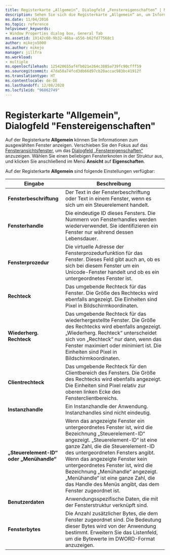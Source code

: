 ```yaml
---
title: Registerkarte „Allgemein“, Dialogfeld „Fenstereigenschaften“ | Microsoft-Dokumentation
description: Sehen Sie sich die Registerkarte „Allgemein“ an, um Informationen zu einem Fenster zu erhalten, einschließlich der Beschriftung, des Handles, des Rechtecks, des Anwendungsinstanzhandles, des Menühandles und der Benutzerdaten.
ms.date: 11/04/2016
ms.topic: reference
helpviewer_keywords:
- Window Properties dialog box, General Tab
ms.assetid: 19142c60-9b32-46ba-a556-b62fd77568c1
author: mikejo5000
ms.author: mikejo
manager: jillfra
ms.workload:
- multiple
ms.openlocfilehash: 125420655af4fb021e264c3885a739fc90cfff59
ms.sourcegitcommit: 47da50a74fcd3db66d97cb20accac983bc41912f
ms.translationtype: HT
ms.contentlocale: de-DE
ms.lasthandoff: 12/08/2020
ms.locfileid: "96862749"
---
```

# <a name="general-tab-window-properties-dialog-box"></a>Registerkarte "Allgemein", Dialogfeld "Fenstereigenschaften"
Auf der Registerkarte **Allgemein** können Sie Informationen zum ausgewählten Fenster anzeigen. Verschieben Sie den Fokus auf das [Fensteransichtsfenster](../debugger/windows-view.md), um das [Dialogfeld „Fenstereigenschaften“](../debugger/window-properties-dialog-box.md) anzuzeigen. Wählen Sie einen beliebigen Fensterknoten in der Struktur aus, und klicken Sie anschließend im Menü **Ansicht** auf **Eigenschaften**.

 Auf der Registerkarte **Allgemein** sind folgende Einstellungen verfügbar:

|Eingabe|Beschreibung|
|-----------|-----------------|
|**Fensterbeschriftung**|Der Text in der Fensterbeschriftung oder Text in einem Fenster, wenn es sich um ein Steuerelement handelt.|
|**Fensterhandle**|Die eindeutige ID dieses Fensters. Die Nummern von Fensterhandles werden wiederverwendet. Sie identifizieren ein Fenster nur während dessen Lebensdauer.|
|**Fensterprozedur**|Die virtuelle Adresse der Fensterprozedurfunktion für das Fenster. Dieses Feld gibt auch an, ob es sich bei diesem Fenster um ein Unicode-Fenster handelt und ob es ein untergeordnetes Fenster ist.|
|**Rechteck**|Das umgebende Rechteck für das Fenster. Die Größe des Rechtecks wird ebenfalls angezeigt. Die Einheiten sind Pixel in Bildschirmkoordinaten.|
|**Wiederherg. Rechteck**|Das umgebende Rechteck für das wiederhergestellte Fenster. Die Größe des Rechtecks wird ebenfalls angezeigt. „Wiederherg. Rechteck“ unterscheidet sich von „Rechteck“ nur dann, wenn das Fenster maximiert oder minimiert ist. Die Einheiten sind Pixel in Bildschirmkoordinaten.|
|**Clientrechteck**|Das umgebende Rechteck für den Clientbereich des Fensters. Die Größe des Rechtecks wird ebenfalls angezeigt. Die Einheiten sind Pixel relativ zur oberen linken Ecke des Fensterclientbereichs.|
|**Instanzhandle**|Ein Instanzhandle der Anwendung. Instanzhandles sind nicht eindeutig.|
|**„Steuerelement-ID“ oder „Menühandle“**|Wenn das angezeigte Fenster ein untergeordnetes Fenster ist, wird die Bezeichnung „Steuerelement-ID“ angezeigt. „Steuerelement-ID“ ist eine ganze Zahl, die die Steuerelement-ID des untergeordneten Fensters angibt. Wenn das angezeigte Fenster kein untergeordnetes Fenster ist, wird die Bezeichnung „Menühandle“ angezeigt. „Menühandle“ ist eine ganze Zahl, die das Handle des Menüs angibt, das dem Fenster zugeordnet ist.|
|**Benutzerdaten**|Anwendungsspezifische Daten, die mit der Fensterstruktur verknüpft sind.|
|**Fensterbytes**|Die Anzahl zusätzlicher Bytes, die dem Fenster zugeordnet sind. Die Bedeutung dieser Bytes wird von der Anwendung bestimmt. Erweitern Sie das Listenfeld, um die Bytewerte im DWORD-Format anzuzeigen.|